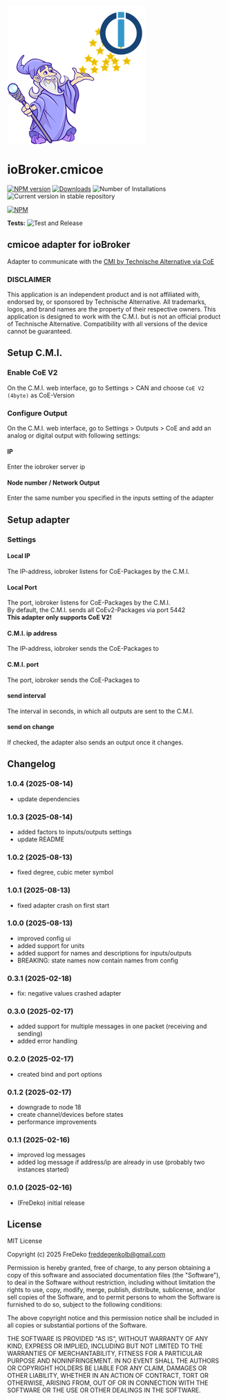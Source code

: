 ![Logo](admin/cmicoe.png)
# ioBroker.cmicoe

[![NPM version](https://img.shields.io/npm/v/iobroker.cmicoe.svg)](https://www.npmjs.com/package/iobroker.cmicoe)
[![Downloads](https://img.shields.io/npm/dm/iobroker.cmicoe.svg)](https://www.npmjs.com/package/iobroker.cmicoe)
![Number of Installations](https://iobroker.live/badges/cmicoe-installed.svg)
![Current version in stable repository](https://iobroker.live/badges/cmicoe-stable.svg)

[![NPM](https://nodei.co/npm/iobroker.cmicoe.png?downloads=true)](https://nodei.co/npm/iobroker.cmicoe/)

**Tests:** ![Test and Release](https://github.com/FreDeko06/ioBroker.cmicoe/workflows/Test%20and%20Release/badge.svg)

## cmicoe adapter for ioBroker

Adapter to communicate with the [CMI by Technische Alternative via CoE](https://www.ta.co.at/x2-bedienung-schnittstellen/cmi)

### DISCLAIMER

This application is an independent product and is not affiliated with, endorsed by, or sponsored by Technische Alternative. All trademarks, logos, and brand names are the property of their respective owners.
This application is designed to work with the C.M.I. but is not an official product of Technische Alternative. Compatibility with all versions of the device cannot be guaranteed.

## Setup C.M.I.
### Enable CoE V2
On the C.M.I. web interface, go to Settings > CAN and choose `CoE V2 (4byte)` as CoE-Version

### Configure Output
On the C.M.I. web interface, go to Settings > Outputs > CoE and add an analog or digital output with following settings:

#### IP
Enter the iobroker server ip

#### Node number / Network Output
Enter the same number you specified in the inputs setting of the adapter

## Setup adapter

### Settings
#### Local IP
The IP-address, iobroker listens for CoE-Packages by the C.M.I.

#### Local Port
The port, iobroker listens for CoE-Packages by the C.M.I.  
By default, the C.M.I. sends all CoEv2-Packages via port 5442  
**This adapter only supports CoE V2!**

#### C.M.I. ip address
The IP-address, iobroker sends the CoE-Packages to

#### C.M.I. port
The port, iobroker sends the CoE-Packages to

#### send interval
The interval in seconds, in which all outputs are sent to the C.M.I.

#### send on change
If checked, the adapter also sends an output once it changes. 


## Changelog
### 1.0.4 (2025-08-14)
* update dependencies

### 1.0.3 (2025-08-14)
* added factors to inputs/outputs settings
* update README

### 1.0.2 (2025-08-13)
* fixed degree, cubic meter symbol

### 1.0.1 (2025-08-13)
* fixed adapter crash on first start

### 1.0.0 (2025-08-13)
* improved config ui
* added support for units
* added support for names and descriptions for inputs/outputs
* BREAKING: state names now contain names from config

### 0.3.1 (2025-02-18)
* fix: negative values crashed adapter

### 0.3.0 (2025-02-17)
* added support for multiple messages in one packet (receiving and sending)
* added error handling

### 0.2.0 (2025-02-17)
* created bind and port options

### 0.1.2 (2025-02-17)
* downgrade to node 18
* create channel/devices before states
* performance improvements

### 0.1.1 (2025-02-16)
* improved log messages
* added log message if address/ip are already in use (probably two instances started)

### 0.1.0 (2025-02-16)
* (FreDeko) initial release

## License
MIT License

Copyright (c) 2025 FreDeko <freddegenkolb@gmail.com>

Permission is hereby granted, free of charge, to any person obtaining a copy
of this software and associated documentation files (the "Software"), to deal
in the Software without restriction, including without limitation the rights
to use, copy, modify, merge, publish, distribute, sublicense, and/or sell
copies of the Software, and to permit persons to whom the Software is
furnished to do so, subject to the following conditions:

The above copyright notice and this permission notice shall be included in all
copies or substantial portions of the Software.

THE SOFTWARE IS PROVIDED "AS IS", WITHOUT WARRANTY OF ANY KIND, EXPRESS OR
IMPLIED, INCLUDING BUT NOT LIMITED TO THE WARRANTIES OF MERCHANTABILITY,
FITNESS FOR A PARTICULAR PURPOSE AND NONINFRINGEMENT. IN NO EVENT SHALL THE
AUTHORS OR COPYRIGHT HOLDERS BE LIABLE FOR ANY CLAIM, DAMAGES OR OTHER
LIABILITY, WHETHER IN AN ACTION OF CONTRACT, TORT OR OTHERWISE, ARISING FROM,
OUT OF OR IN CONNECTION WITH THE SOFTWARE OR THE USE OR OTHER DEALINGS IN THE
SOFTWARE.

